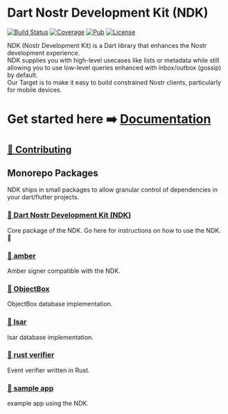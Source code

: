 # Dart Nostr Development Kit (NDK)

[![Build Status](https://github.com/relaystr/ndk/actions/workflows/tests.yaml/badge.svg?branch=master)](https://github.com/relaystr/ndk/actions?query=workflow%3A"tests"+branch%3Amaster)
[![Coverage](https://img.shields.io/codecov/c/github/relaystr/ndk?color=green)](https://codecov.io/github/relaystr/ndk)
[![Pub](https://img.shields.io/pub/v/ndk.svg)](https://pub.dev/packages/ndk)
[![License](https://img.shields.io/github/license/relaystr/ndk.svg)](LICENSE.txt)

NDK (Nostr Development Kit) is a Dart library that enhances the Nostr development experience.\
NDK supplies you with high-level usecases like lists or metadata while still allowing you to use low-level queries enhanced with inbox/outbox (gossip) by default.\
Our Target is to make it easy to build constrained Nostr clients, particularly for mobile devices.

# Get started here ➡️ [Documentation](https://dart-nostr.com/)

## [🔗 Contributing](https://dart-nostr.com/library-development/contributing/)

## Monorepo Packages

NDK ships in small packages to allow granular control of dependencies in your dart/flutter projects.

### [🔗 Dart Nostr Development Kit (NDK)](./packages/ndk/#readme)

Core package of the NDK. Go here for instructions on how to use the NDK. 📜

### [🔗 amber](./packages/amber/)

Amber signer compatible with the NDK.

### [🔗 ObjectBox](./packages/objectbox/)

ObjectBox database implementation.

### [🔗 Isar](./packages/isar/)

Isar database implementation.

### [🔗 rust verifier](./packages/rust_verifier/)

Event verifier written in Rust.

### [🔗 sample app](./packages/sample-app/)

example app using the NDK.
